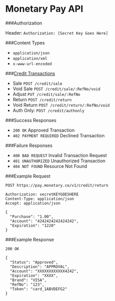 # Monetary Pay API
###Authorization

  Header: `Authorization: [Secret Key Goes Here]`
  
###Content Types
* `application/json`
* `application/xml`
* `x-www-url-encoded`

###[Credit Transactions](../master/CREDIT.md)
* Sale `POST /credit/sale`
* Void Sale `POST /credit/sale/:RefNo/void`
* Adjust `PUT /credit/sale/:RefNo`
* Return `POST /credit/return`
* Void Return `POST /credit/return/:RefNo/void`
* Auth Only: `POST /credit/authonly`

###Success Responses
* ```200 OK``` Approved Transaction
* ```402 PAYMENT REQUIRED``` Declined Transaction

###Failure Responses
* ```400 BAD REQUEST``` Invalid Transaction Request
* ```401 UNAUTHORIZED``` Unauthorized Transaction
* ```404 NOT FOUND``` Resource Not Found

###Example Request

```
POST https://pay.monetary.co/v1/credit/return

Authorization: secretKEYGOESHERE
Content-Type: application/json
Accept: application/json

{
  "Purchase": "1.00",
  "Account": "4242424242424242",
  "Expiration": "1220"
}
```

###Example Response
```
200 OK

{
  "Status": "Approved",
  "Description": "APPROVAL",
  "Account": "XXXXXXXXXXXX4242",
  "Expiration": "XXXX",
  "Brand": "VISA",
  "RefNo": "123",
  "Token": "card_1ABVDEFG2"
}
```

